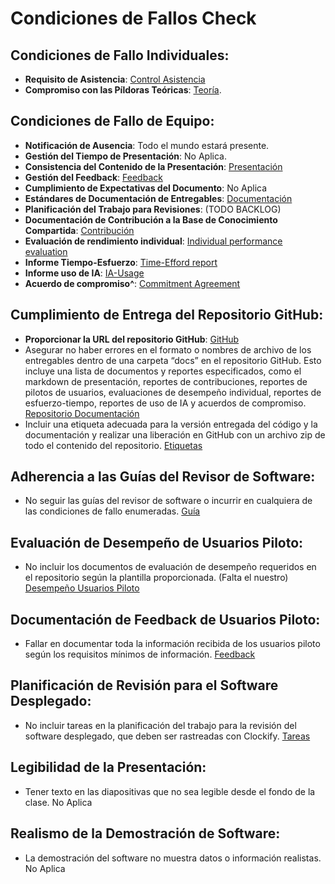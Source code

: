 # Condiciones de Fallos Check

## Condiciones de Fallo Individuales:

- **Requisito de Asistencia**: [Control Asistencia](https://uses0-my.sharepoint.com/:x:/g/personal/albperleo_alum_us_es/EY6wnO9_yuhHvqSlFTWd8kwBHoFd6nTfMjDUsuZel23p-A?e=kCyRIZ)
- **Compromiso con las Píldoras Teóricas**: [Teoría](https://github.com/Aparking/AparKing_Backend/issues/284).

## Condiciones de Fallo de Equipo:

- **Notificación de Ausencia**: Todo el mundo estará presente.
- **Gestión del Tiempo de Presentación**: No Aplica.
- **Consistencia del Contenido de la Presentación**: [Presentación](https://www.canva.com/design/DAGDmNAEqZQ/CmtGamL7eRArekc7QS4XOQ/edit?utm_content=DAGDmNAEqZQ&utm_campaign=designshare&utm_medium=link2&utm_source=sharebutton)
- **Gestión del Feedback**: [Feedback](https://base-conocimiento-g11.vercel.app/docs/category/feedback)
- **Cumplimiento de Expectativas del Documento**: No Aplica
- **Estándares de Documentación de Entregables**: [Documentación](https://base-conocimiento-g11.vercel.app/docs/intro)
- **Planificación del Trabajo para Revisiones**: (TODO BACKLOG)
- **Documentación de Contribución a la Base de Conocimiento Compartida**: [Contribución](https://base-conocimiento-g11.vercel.app/docs/Planificaci%C3%B3n%20proyecto/report)
- **Evaluación de rendimiento individual**: [Individual performance evaluation](https://base-conocimiento-g11.vercel.app/docs/Planificaci%C3%B3n%20proyecto/PerfomanceEvaluation)
- **Informe Tiempo-Esfuerzo**: [Time-Efford report](https://base-conocimiento-g11.vercel.app/docs/PPL/Time-Effort-report)
- **Informe uso de IA**: [IA-Usage](https://base-conocimiento-g11.vercel.app/docs/category/reporte-ia)
- **Acuerdo de compromiso^**: [Commitment Agreement](https://base-conocimiento-g11.vercel.app/docs/Planificaci%C3%B3n%20proyecto/commimentAgreement)

## Cumplimiento de Entrega del Repositorio GitHub:

- **Proporcionar la URL del repositorio GitHub**: [GitHub](https://github.com/Aparking)
- Asegurar no haber errores en el formato o nombres de archivo de los entregables dentro de una carpeta “docs” en el repositorio GitHub. Esto incluye una lista de documentos y reportes especificados, como el markdown de presentación, reportes de contribuciones, reportes de pilotos de usuarios, evaluaciones de desempeño individual, reportes de esfuerzo-tiempo, reportes de uso de IA y acuerdos de compromiso. [Repositorio Documentación](https://github.com/Aparking/BaseConocimiento)
- Incluir una etiqueta adecuada para la versión entregada del código y la documentación y realizar una liberación en GitHub con un archivo zip de todo el contenido del repositorio. [Etiquetas](https://github.com/Aparking/AparKing_Backend/milestones)

## Adherencia a las Guías del Revisor de Software:

- No seguir las guías del revisor de software o incurrir en cualquiera de las condiciones de fallo enumeradas. [Guía](https://base-conocimiento-g11.vercel.app/docs/Planificaci%C3%B3n%20proyecto/Gesti%C3%B3n%20de%20la%20Configuraci%C3%B3n)

## Evaluación de Desempeño de Usuarios Piloto:

- No incluir los documentos de evaluación de desempeño requeridos en el repositorio según la plantilla proporcionada. (Falta el nuestro)
  [Desempeño Usuarios Piloto](https://base-conocimiento-g11.vercel.app/docs/PPL/PilotUsersPerformanceEvaluation)

## Documentación de Feedback de Usuarios Piloto:

- Fallar en documentar toda la información recibida de los usuarios piloto según los requisitos mínimos de información. [Feedback](https://base-conocimiento-g11.vercel.app/docs/PPL/InformationProvidedByPilotUsers)

## Planificación de Revisión para el Software Desplegado:

- No incluir tareas en la planificación del trabajo para la revisión del software desplegado, que deben ser rastreadas con Clockify. [Tareas](https://github.com/Aparking/AparKing_Backend/issues?q=)

## Legibilidad de la Presentación:

- Tener texto en las diapositivas que no sea legible desde el fondo de la clase. No Aplica

## Realismo de la Demostración de Software:

- La demostración del software no muestra datos o información realistas. No Aplica

